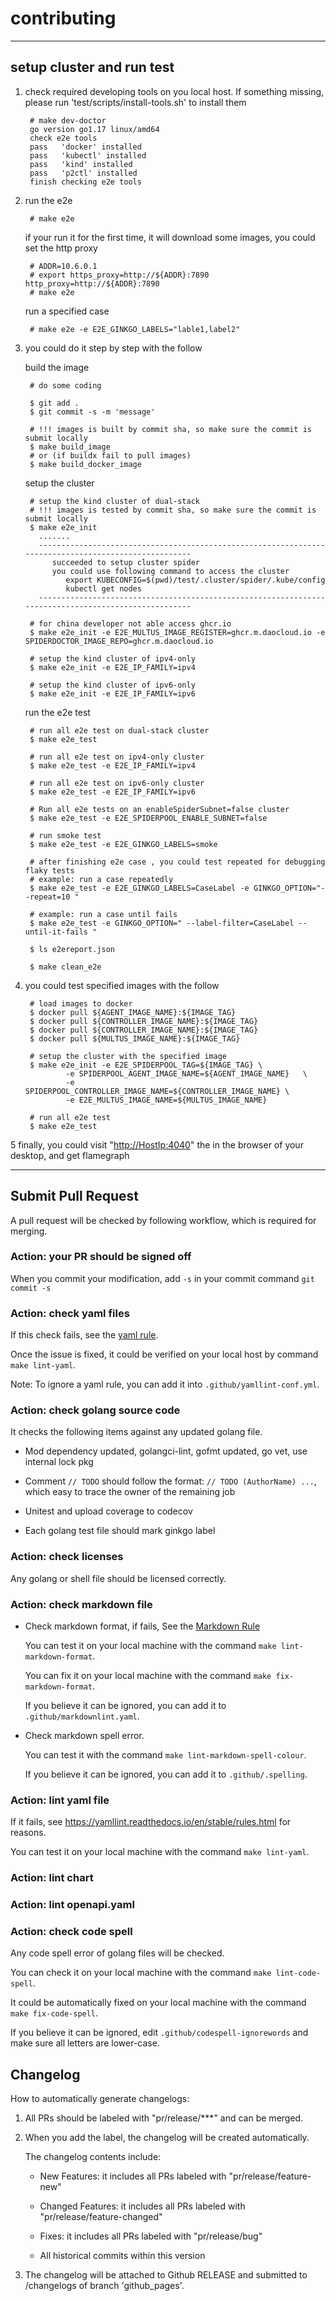 # contributing

***

## setup cluster and run test

1. check required developing tools on you local host. If something missing, please run 'test/scripts/install-tools.sh' to install them

        # make dev-doctor
        go version go1.17 linux/amd64
        check e2e tools 
        pass   'docker' installed
        pass   'kubectl' installed
        pass   'kind' installed
        pass   'p2ctl' installed
        finish checking e2e tools

2. run the e2e

        # make e2e

   if your run it for the first time, it will download some images, you could set the http proxy

        # ADDR=10.6.0.1
        # export https_proxy=http://${ADDR}:7890 http_proxy=http://${ADDR}:7890
        # make e2e

   run a specified case

        # make e2e -e E2E_GINKGO_LABELS="lable1,label2"

3. you could do it step by step with the follow

   build the image

        # do some coding

        $ git add .
        $ git commit -s -m 'message'

        # !!! images is built by commit sha, so make sure the commit is submit locally
        $ make build_image
        # or (if buildx fail to pull images)
        $ make build_docker_image

   setup the cluster

        # setup the kind cluster of dual-stack
        # !!! images is tested by commit sha, so make sure the commit is submit locally
        $ make e2e_init
          .......
          -----------------------------------------------------------------------------------------------------
             succeeded to setup cluster spider
             you could use following command to access the cluster
                export KUBECONFIG=$(pwd)/test/.cluster/spider/.kube/config
                kubectl get nodes
          -----------------------------------------------------------------------------------------------------        

        # for china developer not able access ghcr.io
        $ make e2e_init -e E2E_MULTUS_IMAGE_REGISTER=ghcr.m.daocloud.io -e SPIDERDOCTOR_IMAGE_REPO=ghcr.m.daocloud.io

        # setup the kind cluster of ipv4-only
        $ make e2e_init -e E2E_IP_FAMILY=ipv4

        # setup the kind cluster of ipv6-only
        $ make e2e_init -e E2E_IP_FAMILY=ipv6

   run the e2e test

        # run all e2e test on dual-stack cluster
        $ make e2e_test

        # run all e2e test on ipv4-only cluster
        $ make e2e_test -e E2E_IP_FAMILY=ipv4

        # run all e2e test on ipv6-only cluster
        $ make e2e_test -e E2E_IP_FAMILY=ipv6

        # Run all e2e tests on an enableSpiderSubnet=false cluster
        $ make e2e_test -e E2E_SPIDERPOOL_ENABLE_SUBNET=false

        # run smoke test
        $ make e2e_test -e E2E_GINKGO_LABELS=smoke

        # after finishing e2e case , you could test repeated for debugging flaky tests
        # example: run a case repeatedly
        $ make e2e_test -e E2E_GINKGO_LABELS=CaseLabel -e GINKGO_OPTION="--repeat=10 "

        # example: run a case until fails
        $ make e2e_test -e GINKGO_OPTION=" --label-filter=CaseLabel --until-it-fails "

        $ ls e2ereport.json

        $ make clean_e2e

4. you could test specified images with the follow

        # load images to docker
        $ docker pull ${AGENT_IMAGE_NAME}:${IMAGE_TAG}
        $ docker pull ${CONTROLLER_IMAGE_NAME}:${IMAGE_TAG}
        $ docker pull ${CONTROLLER_IMAGE_NAME}:${IMAGE_TAG}
        $ docker pull ${MULTUS_IMAGE_NAME}:${IMAGE_TAG}

        # setup the cluster with the specified image
        $ make e2e_init -e E2E_SPIDERPOOL_TAG=${IMAGE_TAG} \
                -e SPIDERPOOL_AGENT_IMAGE_NAME=${AGENT_IMAGE_NAME}   \
                -e SPIDERPOOL_CONTROLLER_IMAGE_NAME=${CONTROLLER_IMAGE_NAME} \
                -e E2E_MULTUS_IMAGE_NAME=${MULTUS_IMAGE_NAME}

        # run all e2e test
        $ make e2e_test

5 finally, you could visit "<http://HostIp:4040>" the in the browser of your desktop, and get flamegraph

***

## Submit Pull Request

A pull request will be checked by following workflow, which is required for merging.

### Action: your PR should be signed off

When you commit your modification, add `-s` in your commit command `git commit -s`

### Action: check yaml files

If this check fails, see the [yaml rule](https://yamllint.readthedocs.io/en/stable/rules.html).

Once the issue is fixed, it could be verified on your local host by command `make lint-yaml`.

Note: To ignore a yaml rule, you can add it into `.github/yamllint-conf.yml`.

### Action: check golang source code

It checks the following items against any updated golang file.

* Mod dependency updated, golangci-lint, gofmt updated, go vet, use internal lock pkg

* Comment `// TODO` should follow the format: `// TODO (AuthorName) ...`, which easy to trace the owner of the remaining job

* Unitest and upload coverage to codecov

* Each golang test file should mark ginkgo label

### Action: check licenses

Any golang or shell file should be licensed correctly.

### Action: check markdown file

* Check markdown format, if fails, See the [Markdown Rule](https://github.com/DavidAnson/markdownlint/blob/main/doc/Rules.md)

  You can test it on your local machine with the command `make lint-markdown-format`.

  You can fix it on your local machine with the command `make fix-markdown-format`.

  If you believe it can be ignored, you can add it to `.github/markdownlint.yaml`.

* Check markdown spell error.

  You can test it with the command `make lint-markdown-spell-colour`.

  If you believe it can be ignored, you can add it to `.github/.spelling`.

### Action: lint yaml file

If it fails, see <https://yamllint.readthedocs.io/en/stable/rules.html> for reasons.

You can test it on your local machine with the command `make lint-yaml`.

### Action: lint chart

### Action: lint openapi.yaml

### Action: check code spell

Any code spell error of golang files will be checked.

You can check it on your local machine with the command `make lint-code-spell`.

It could be automatically fixed on your local machine with the command `make fix-code-spell`.

If you believe it can be ignored, edit `.github/codespell-ignorewords` and make sure all letters are lower-case.

## Changelog

How to automatically generate changelogs:

1. All PRs should be labeled with "pr/release/***" and can be merged.

2. When you add the label, the changelog will be created automatically.

   The changelog contents include:

   * New Features: it includes all PRs labeled with "pr/release/feature-new"

   * Changed Features: it includes all PRs labeled with "pr/release/feature-changed"

   * Fixes: it includes all PRs labeled with "pr/release/bug"

   * All historical commits within this version

3. The changelog will be attached to Github RELEASE and submitted to /changelogs of branch 'github_pages'.
